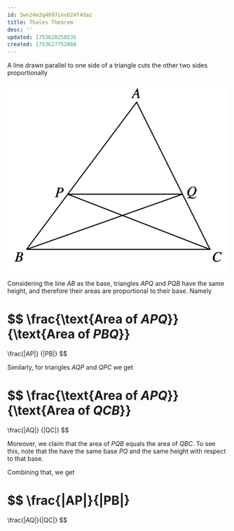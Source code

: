 ```yaml
---
id: 5wn24m3q4897invb24f4daz
title: Thales Theorem
desc: ''
updated: 1753628258535
created: 1753627752868
---
```


A line drawn parallel to one side of a triangle cuts the other two sides proportionally

![Thales Theorem proof](image-22.png)

Considering the line $AB$ as the base, triangles $APQ$ and $PQB$ have the same height, and therefore their areas are proportional to their base. Namely

$$
\frac{\text{Area of $APQ$}}
{\text{Area of $PBQ$}}
=
\frac{|AP|}
{|PB|}
$$

Similarly, for triangles $AQP$ and $QPC$ we get

$$
\frac{\text{Area of $APQ$}}
{\text{Area of $QCB$}}
=
\frac{|AQ|}
{|QC|}
$$

Moreover, we claim that the area of $PQB$ equals the area of $QBC$. To see this, note that the have the same base $PQ$ and the same height with respect to that base.

Combining that, we get 

$$
\frac{|AP|}{|PB|}
=
\frac{|AQ|}{|QC|}
$$